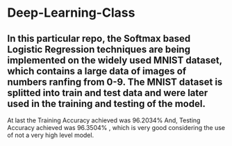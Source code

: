 # Deep-Learning-Class
## In this particular repo, the Softmax based Logistic Regression techniques are being implemented on the widely used MNIST dataset, which contains a large data of images of numbers ranfing from 0-9. The MNIST dataset is splitted into train and test data and were later used in the training and testing of the model. 
At last the Training Accuracy achieved was 96.2034%
And, Testing Accuracy achieved was 96.3504% , which is very good considering the use of not a very high level model.  